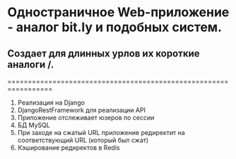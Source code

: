 # Одностраничное Web-приложение - аналог bit.ly и подобных систем.

## Создает для длинных урлов их короткие аналоги <domain>/<subpart>.

=================================================================

1. Реализация на Django
2. DjangoRestFramework для реализации API
3. Приложение отслеживает юзеров по сессии
4. БД MySQL
5. При заходе на сжатый URL приложение редиректит на соответствующий URL (который был сжат)
6. Кэширование редиректов в Redis
